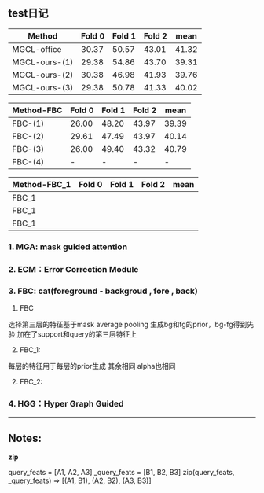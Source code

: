 ## test日记

| Method      | Fold 0 | Fold 1 | Fold 2 |  mean  |
|-------------|--------|--------|--------|--------|
|MGCL-office  |  30.37 |  50.57 |  43.01 |  41.32 |
|MGCL-ours-(1)|  29.38 |  54.86 |  43.70 |  39.31 |
|MGCL-ours-(2)|  30.38 |  46.98 |  41.93 |  39.76 |
|MGCL-ours-(3)|  29.38 |  50.78 |  41.33 |  40.02 |

| Method-FBC  | Fold 0 | Fold 1 | Fold 2 |  mean  |
|-------------|--------|--------|--------|--------|
|  FBC-(1)    |  26.00 |  48.20 | 43.97  |  39.39 |
|  FBC-(2)    |  29.61 |  47.49 | 43.97  |  40.14 |
|  FBC-(3)    |  26.00 |  49.40 | 43.32  |  40.79 |
|  FBC-(4)    |  - |  - | -  |  - |

| Method-FBC_1| Fold 0 | Fold 1 | Fold 2 |  mean  |
|-------------|--------|--------|--------|--------|
|  FBC_1      |   |   |   |   |
|  FBC_1      |   |   |   |   |
|  FBC_1      |   |   |   |   |


### 1. MGA: mask guided attention 
### 2. ECM：Error Correction Module
### 3. FBC: cat(foreground - backgroud , fore , back)
1. FBC

选择第三层的特征基于mask average pooling 生成bg和fg的prior，bg-fg得到先验 加在了support和query的第三层特征上

2. FBC_1:

每层的特征用于每层的prior生成 其余相同 alpha也相同

2. FBC_2:



### 4. HGG：Hyper Graph Guided


---
## Notes:

**zip**

query_feats = [A1, A2, A3]
_query_feats = [B1, B2, B3]
zip(query_feats, _query_feats) => [(A1, B1), (A2, B2), (A3, B3)]


